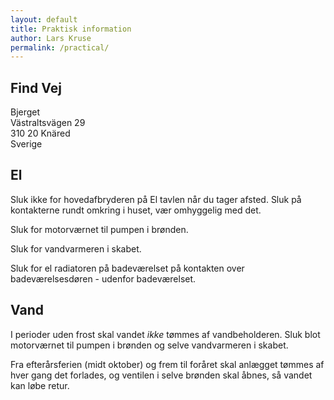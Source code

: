 ```yaml
---
layout: default
title: Praktisk information
author: Lars Kruse
permalink: /practical/
---
```


## Find Vej

Bjerget<br/>
Västraltsvägen 29<br/>
310 20 Knäred<br/>
Sverige

## El

Sluk ikke for hovedafbryderen på El tavlen når du tager afsted. Sluk på kontakterne rundt omkring i huset, vær omhyggelig med det.

Sluk for motorværnet til pumpen i brønden.

Sluk for vandvarmeren i skabet.

Sluk for el radiatoren på badeværelset på kontakten over badeværelsesdøren - udenfor badeværelset.

## Vand

I perioder uden frost skal vandet _ikke_ tømmes af vandbeholderen. Sluk blot motorværnet til pumpen i brønden og selve vandvarmeren i skabet.

Fra efterårsferien (midt oktober) og frem til foråret skal anlægget tømmes af hver gang det forlades, og ventilen i selve brønden skal åbnes, så vandet kan løbe retur.


